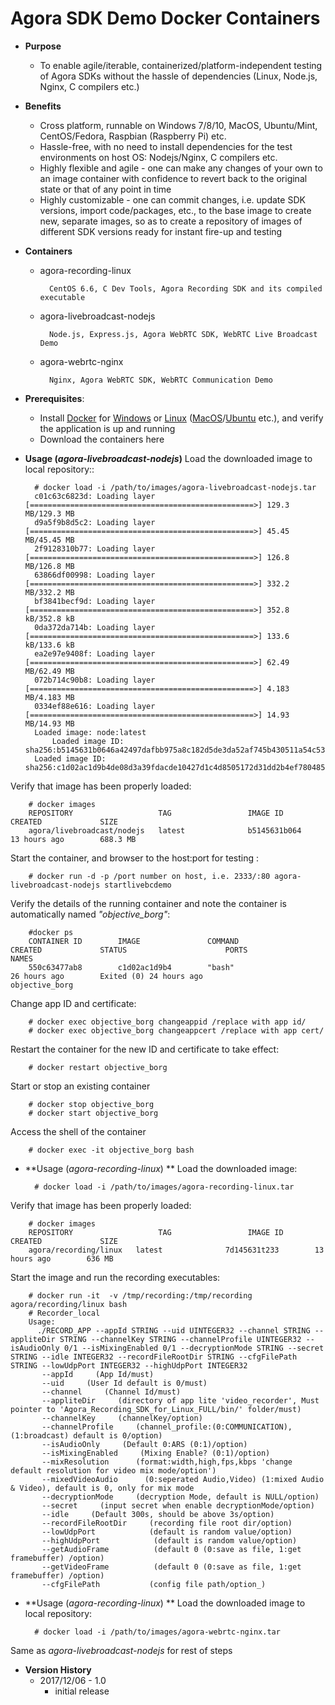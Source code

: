 # Agora SDK Demo Docker Containers

- **Purpose**
	* To enable agile/iterable, containerized/platform-independent testing of Agora SDKs without the hassle of dependencies (Linux, Node.js, Nginx, C compilers etc.) 

- **Benefits**
	* Cross platform, runnable on Windows 7/8/10, MacOS, Ubuntu/Mint, CentOS/Fedora, Raspbian (Raspberry Pi) etc.
	* Hassle-free, with no need to install dependencies for the test environments on host OS: Nodejs/Nginx, C compilers etc.
	* Highly flexible and agile - one can make any changes of your own to an image container with confidence to revert back to the original state or that of any point in time
	* Highly customizable - one can commit changes, i.e. update SDK versions,  import code/packages, etc., to the base image to create new, separate images, so as to create a repository of images of different SDK versions ready for instant fire-up and testing


- **Containers**
	* agora-recording-linux
	
			CentOS 6.6, C Dev Tools, Agora Recording SDK and its compiled executable
		 
	* agora-livebroadcast-nodejs
	
			Node.js, Express.js, Agora WebRTC SDK, WebRTC Live Broadcast Demo
			
	* agora-webrtc-nginx
	
			Nginx, Agora WebRTC SDK, WebRTC Communication Demo

- **Prerequisites**:
	* Install [Docker](https://www.htpcbeginner.com/what-is-docker-docker-vs-virtualbox/) for [Windows](https://docs.docker.com/docker-for-windows/#shared-drives-on-demand) or [Linux](https://www.howtoforge.com/tutorial/docker-installation-and-usage-on-ubuntu-16.04/) ([MacOS](https://docs.docker.com/docker-for-mac/install/#install-and-run-docker-for-mac)/[Ubuntu](https://www.howtoforge.com/tutorial/docker-installation-and-usage-on-ubuntu-16.04/) etc.), and verify the application is up and running
	* Download the containers here



- **Usage (*agora-livebroadcast-nodejs*)**
Load the downloaded image to local repository::

		# docker load -i /path/to/images/agora-livebroadcast-nodejs.tar 
		c01c63c6823d: Loading layer [==================================================>] 129.3 MB/129.3 MB
		d9a5f9b8d5c2: Loading layer [==================================================>] 45.45 MB/45.45 MB
		2f9128310b77: Loading layer [==================================================>] 126.8 MB/126.8 MB
		63866df00998: Loading layer [==================================================>] 332.2 MB/332.2 MB
		bf3841becf9d: Loading layer [==================================================>] 352.8 kB/352.8 kB
		0da372da714b: Loading layer [==================================================>] 133.6 kB/133.6 kB
		ea2e97e9408f: Loading layer [==================================================>] 62.49 MB/62.49 MB
		072b714c90b8: Loading layer [==================================================>] 4.183 MB/4.183 MB
		0334ef88e616: Loading layer [==================================================>] 14.93 MB/14.93 MB
		Loaded image: node:latest
			Loaded image ID: sha256:b5145631b0646a42497dafbb975a8c182d5de3da52af745b430511a54c53f835
		Loaded image ID: sha256:c1d02ac1d9b4de08d3a39fdacde10427d1c4d8505172d31dd2b4ef78048559f8
Verify that image has been properly loaded:

		# docker images
		REPOSITORY                   TAG                 IMAGE ID            CREATED             SIZE
		agora/livebroadcast/nodejs   latest              b5145631b064        13 hours ago        688.3 MB
Start the container, and browser to the host:port for testing :

		# docker run -d -p /port number on host, i.e. 2333/:80 agora-livebroadcast-nodejs startlivebcdemo
Verify the details of the running container and note the container is automatically named *"objective_borg"*:

		#docker ps
		CONTAINER ID        IMAGE               COMMAND                  CREATED             STATUS                      PORTS               NAMES
		550c63477ab8        c1d02ac1d9b4        "bash"                   26 hours ago        Exited (0) 24 hours ago                         objective_borg
Change app ID and certificate:

		# docker exec objective_borg changeappid /replace with app id/
		# docker exec objective_borg changeappcert /replace with app cert/
Restart the container for the new ID and certificate to take effect:

		# docker restart objective_borg
Start or stop an existing container

		# docker stop objective_borg
		# docker start objective_borg
Access the shell of the container

		# docker exec -it objective_borg bash

- **Usage (*agora-recording-linux*) **
Load the downloaded image:

		# docker load -i /path/to/images/agora-recording-linux.tar 
Verify that image has been properly loaded:

		# docker images
		REPOSITORY                   TAG                 IMAGE ID            CREATED             SIZE
		agora/recording/linux   latest              7d145631t233        13 hours ago        636 MB
Start the image and run the recording executables:

		# docker run -it  -v /tmp/recording:/tmp/recording agora/recording/linux bash
		# Recorder_local 
		Usage: 
	      ./RECORD_APP --appId STRING --uid UINTEGER32 --channel STRING --appliteDir STRING --channelKey STRING --channelProfile UINTEGER32 --isAudioOnly 0/1 --isMixingEnabled 0/1 --decryptionMode STRING --secret STRING --idle INTEGER32 --recordFileRootDir STRING --cfgFilePath STRING --lowUdpPort INTEGER32 --highUdpPort INTEGER32
           --appId     (App Id/must) 
           --uid     (User Id default is 0/must)  
           --channel     (Channel Id/must) 
           --appliteDir     (directory of app lite 'video_recorder', Must pointer to 'Agora_Recording_SDK_for_Linux_FULL/bin/' folder/must) 
           --channelKey     (channelKey/option) 
           --channelProfile     (channel_profile:(0:COMMUNICATION),(1:broadcast) default is 0/option) 
           --isAudioOnly     (Default 0:ARS (0:1)/option) 
           --isMixingEnabled     (Mixing Enable? (0:1)/option) 
           --mixResolution      (format:width,high,fps,kbps 'change default resolution for video mix mode/option') 
           --mixedVideoAudio      (0:seperated Audio,Video) (1:mixed Audio & Video), default is 0, only for mix mode  
           --decryptionMode     (decryption Mode, default is NULL/option) 
           --secret     (input secret when enable decryptionMode/option) 
           --idle     (Default 300s, should be above 3s/option) 
           --recordFileRootDir     (recording file root dir/option) 
           --lowUdpPort            (default is random value/option) 
           --highUdpPort            (default is random value/option) 
           --getAudioFrame          (default 0 (0:save as file, 1:get framebuffer) /option) 
           --getVideoFrame          (default 0 (0:save as file, 1:get framebuffer) /option)
           --cfgFilePath           (config file path/option_)

- **Usage (*agora-recording-linux*) **
Load the downloaded image to local repository:

		# docker load -i /path/to/images/agora-webrtc-nginx.tar
Same as *agora-livebroadcast-nodejs* for rest of steps

- **Version History**
	* 2017/12/06 - 1.0
		+ initial release 







